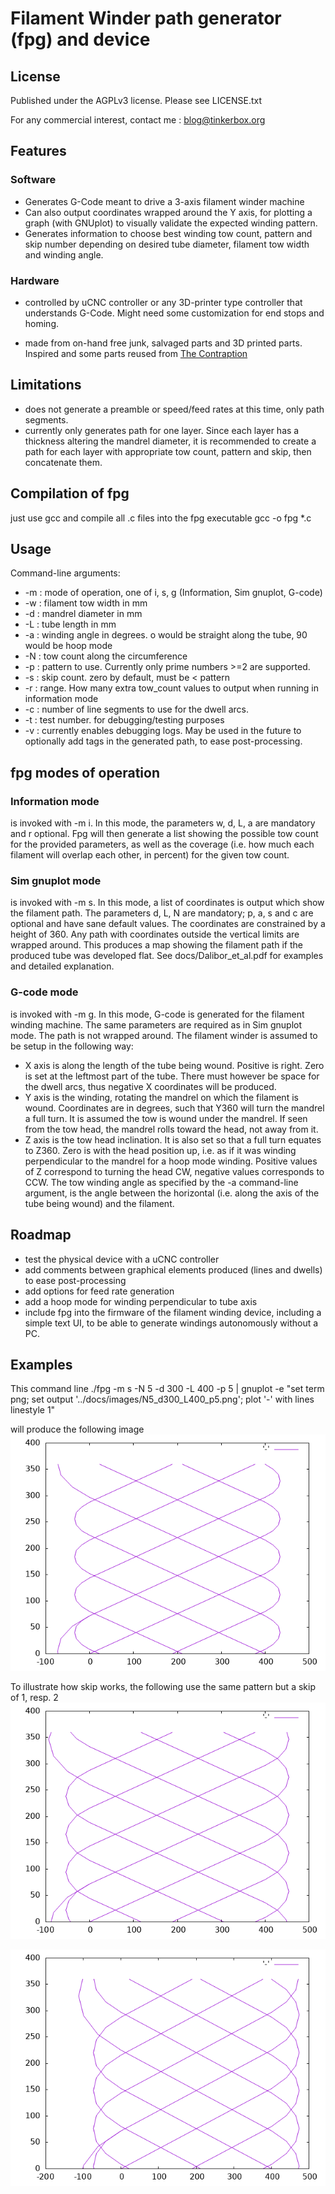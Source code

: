 # Filament Winder path generator (fpg) and device

## License
  Published under the AGPLv3 license. Please see LICENSE.txt

  For any commercial interest, contact me : blog@tinkerbox.org

## Features

 ### Software

 - Generates G-Code meant to drive a 3-axis filament winder machine
 - Can also output coordinates wrapped around the Y axis, for plotting
   a graph (with GNUplot) to visually validate the expected winding pattern.
 - Generates information to choose best winding tow count, pattern and skip number
   depending on desired tube diameter, filament tow width and winding angle.

 ### Hardware

 - controlled by uCNC controller or any 3D-printer type controller that understands G-Code.
   Might need some customization for end stops and homing.

 - made from on-hand free junk, salvaged parts and 3D printed parts. Inspired and some parts
   reused from [The Contraption](https://www.reilley.net/winder/)

## Limitations

 - does not generate a preamble or speed/feed rates at this time, only path segments.
 - currently only generates path for one layer. Since each layer has a thickness altering
   the mandrel diameter, it is recommended to create a path for each layer with appropriate
   tow count, pattern and skip, then concatenate them.

## Compilation of fpg

  just use gcc and compile all .c files into the fpg executable
  gcc -o fpg *.c

## Usage

   Command-line arguments:
   - -m : mode of operation, one of i, s, g (Information, Sim gnuplot, G-code)
   - -w : filament tow width in mm
   - -d : mandrel diameter in mm
   - -L : tube length in mm
   - -a : winding angle in degrees. o would be straight along the tube, 90 would be hoop mode
   - -N : tow count along the circumference
   - -p : pattern to use. Currently only prime numbers >=2 are supported.
   - -s : skip count. zero by default, must be < pattern
   - -r : range. How many extra tow_count values to output when running in information mode
   - -c : number of line segments to use for the dwell arcs.
   - -t : test number. for debugging/testing purposes
   - -v : currently enables debugging logs. May be used in the future to optionally add tags
          in the generated path, to ease post-processing.

## fpg modes of operation

 ### Information mode
  is invoked with -m i. In this mode, the parameters w, d, L, a are mandatory and r optional.
  Fpg will then generate a list showing the possible tow count for the provided parameters,
  as well as the coverage (i.e. how much each filament will overlap each other, in percent)
  for the given tow count.

 ### Sim gnuplot mode
  is invoked with -m s. In this mode, a list of coordinates is output which show the filament
  path. The parameters d, L, N are mandatory; p, a, s and c are optional and have sane
  default values.
  The coordinates are constrained by a height of 360. Any path with coordinates outside
  the vertical limits are wrapped around. This produces a map showing the filament path
  if the produced tube was developed flat. See docs/Dalibor_et_al.pdf for examples and detailed
  explanation.

 ### G-code mode
  is invoked with -m g. In this mode, G-code is generated for the filament winding machine.
  The same parameters are required as in Sim gnuplot mode.
  The path is not wrapped around. The filament winder is assumed to be setup in the following way:
   - X axis is along the length of the tube being wound. Positive is right. Zero is set
     at the leftmost part of the tube. There must however be space for the dwell arcs, thus
     negative X coordinates will be produced.
   - Y axis is the winding, rotating the mandrel on which the filament is wound. Coordinates
     are in degrees, such that Y360 will turn the mandrel a full turn. It is assumed the tow
     is wound under the mandrel. If seen from the tow head, the mandrel rolls toward the head,
     not away from it.
   - Z axis is the tow head inclination. It is also set so that a full turn equates to Z360.
     Zero is with the head position up, i.e. as if it was winding perpendicular to the mandrel
     for a hoop mode winding. Positive values of Z correspond to turning the head CW,
     negative values corresponds to CCW.
     The tow winding angle as specified by the -a command-line argument, is the angle between
     the horizontal (i.e. along the axis of the tube being wound) and the filament.

## Roadmap

 - test the physical device with a uCNC controller
 - add comments between graphical elements produced (lines and dwells) to ease post-processing
 - add options for feed rate generation
 - add a hoop mode for winding perpendicular to tube axis
 - include fpg into the firmware of the filament winding device, including a simple
   text UI, to be able to generate windings autonomously without a PC.


## Examples

This command line
./fpg -m s -N 5 -d 300 -L 400 -p 5 | gnuplot -e "set term png; set output '../docs/images/N5_d300_L400_p5.png'; plot '-' with lines linestyle 1"

will produce the following image
![N5_d300_L400_p5.png](docs/images/N5_d300_L400_p5.png)

To illustrate how skip works, the following use the same pattern but a skip of 1, resp. 2
![N5_d300_L400_p5_s1.png](docs/images/N5_d300_L400_p5_s1.png)

![N5_d300_L400_p5_s2.png](docs/images/N5_d300_L400_p5_s2.png)
